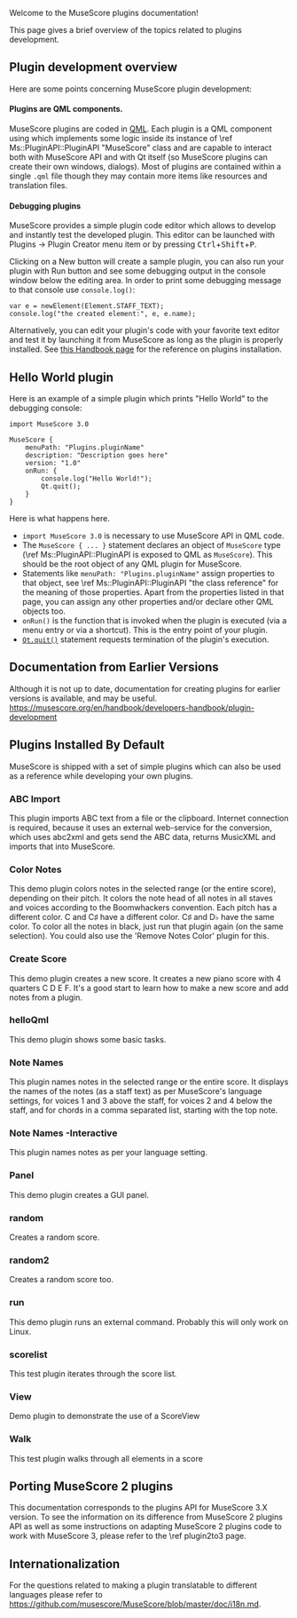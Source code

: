 Welcome to the MuseScore plugins documentation!

This page gives a brief overview of the topics related to plugins development.

## Plugin development overview

Here are some points concerning MuseScore plugin development:

#### Plugins are QML components.
MuseScore plugins are coded in
[QML](https://doc.qt.io/qt-5/qmlapplications.html#what-is-qml).
Each plugin is a QML component using which implements some logic inside its
instance of \ref Ms::PluginAPI::PluginAPI "MuseScore" class and are capable to
interact both with MuseScore API and with Qt itself (so MuseScore plugins can
create their own windows, dialogs). Most of plugins are contained within a
single `.qml` file though they may contain more items like resources and
translation files.

#### Debugging plugins
MuseScore provides a simple plugin code editor which allows to develop and
instantly test the developed plugin. This editor can be launched with Plugins →
Plugin Creator menu item or by pressing
<kbd>Ctrl</kbd>+<kbd>Shift</kbd>+<kbd>P</kbd>.

Clicking on a New button will create a sample plugin, you can also run your
plugin with Run button and see some debugging output in the console window below
the editing area. In order to print some debugging message to that console use
`console.log()`:
```
var e = newElement(Element.STAFF_TEXT);
console.log("the created element:", e, e.name);
```

Alternatively, you can edit your plugin's code with your favorite text editor
and test it by launching it from MuseScore as long as the plugin is properly
installed. See [this Handbook
page](https://musescore.org/en/handbook/plugins#installation)
for the reference on plugins installation.

## Hello World plugin

Here is an example of a simple plugin which prints "Hello World" to the
debugging console:
```
import MuseScore 3.0

MuseScore {
    menuPath: "Plugins.pluginName"
    description: "Description goes here"
    version: "1.0"
    onRun: {
        console.log("Hello World!");
        Qt.quit();
    }
}
```

Here is what happens here.

- `import MuseScore 3.0` is necessary to use MuseScore API in QML code.
- The `MuseScore { ... }` statement declares an object of `MuseScore` type (\ref
Ms::PluginAPI::PluginAPI is exposed to QML as `MuseScore`). This should be
the root object of any QML plugin for MuseScore.
- Statements like `menuPath: "Plugins.pluginName"` assign properties to that
object, see \ref
Ms::PluginAPI::PluginAPI "the class reference" for the meaning of those
properties. Apart from the properties listed in that page, you can assign any
other properties and/or declare other QML objects too.
- `onRun()` is the function that is invoked when the plugin is executed (via a
menu entry or via a shortcut). This is the entry point of your plugin.
- [`Qt.quit()`](https://doc.qt.io/qt-5/qml-qtqml-qt.html#quit-method) statement
requests termination of the plugin's execution.

## Documentation from Earlier Versions
Although it is not up to date, documentation for creating plugins for earlier versions is available, and may be useful.
https://musescore.org/en/handbook/developers-handbook/plugin-development


## Plugins Installed By Default
MuseScore is shipped with a set of simple plugins which can also be used as
a reference while developing your own plugins.

### ABC Import
This plugin imports ABC text from a file or the clipboard. Internet connection is required, because it uses an external web-service for the conversion, which uses abc2xml and gets send the ABC data, returns MusicXML and imports that into MuseScore.

### Color Notes
This demo plugin colors notes in the selected range (or the entire score), depending on their pitch. It colors the note head of all notes in all staves and voices according to the Boomwhackers convention. Each pitch has a different color. C and C♯ have a different color. C♯ and D♭ have the same color.
To color all the notes in black, just run that plugin again (on the same selection). You could also use the 'Remove Notes Color' plugin for this.

### Create Score
This demo plugin creates a new score. It creates a new piano score with 4 quarters C D E F. It's a good start to learn how to make a new score and add notes from a plugin.

### helloQml
This demo plugin shows some basic tasks.

### Note Names
This plugin names notes in the selected range or the entire score. It displays the names of the notes (as a staff text) as per MuseScore's language settings, for voices 1 and 3 above the staff, for voices 2 and 4 below the staff, and for chords in a comma separated list, starting with the top note.

### Note Names -Interactive
This plugin names notes as per your language setting.

### Panel
This demo plugin creates a GUI panel.

### random
Creates a random score.

### random2
Creates a random score too.

### run
This demo plugin runs an external command. Probably this will only work on Linux.

### scorelist
This test plugin iterates through the score list.

### View
Demo plugin to demonstrate the use of a ScoreView

### Walk
This test plugin walks through all elements in a score


## Porting MuseScore 2 plugins
This documentation corresponds to the plugins API for MuseScore 3.X version.
To see the information on its difference from MuseScore 2 plugins API as well
as some instructions on adapting MuseScore 2 plugins code to work with
MuseScore 3, please refer to the \ref plugin2to3 page.

## Internationalization
For the questions related to making a plugin translatable to different languages
please refer to https://github.com/musescore/MuseScore/blob/master/doc/i18n.md.
